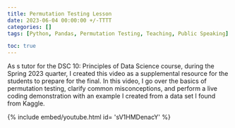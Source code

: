 ```yaml
---
title: Permutation Testing Lesson
date: 2023-06-04 00:00:00 +/-TTTT
categories: []
tags: [Python, Pandas, Permutation Testing, Teaching, Public Speaking]     # TAG names should always be lowercase

toc: true
---
```


As s tutor for the DSC 10: Principles of Data Science course, during the Spring 2023 quarter, I created this video as a supplemental resource for the students to prepare for the final.  In this video, I go over the basics of permutation testing, clarify common misconceptions, and perform a live coding demonstration with an example I created from a data set I found from Kaggle. 

{% include embed/youtube.html id= 'sV1HMDenacY' %}
